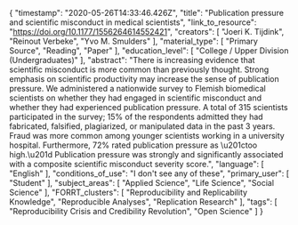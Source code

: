{
    "timestamp": "2020-05-26T14:33:46.426Z",
    "title": "Publication pressure and scientific misconduct in medical scientists",
    "link_to_resource": "https://doi.org/10.1177/1556264614552421",
    "creators": [
        "Joeri K. Tijdink",
        "Reinout Verbeke",
        "Yvo M. Smulders"
    ],
    "material_type": [
        "Primary Source",
        "Reading",
        "Paper"
    ],
    "education_level": [
        "College / Upper Division (Undergraduates)"
    ],
    "abstract": "There is increasing evidence that scientific misconduct is more common than previously thought. Strong emphasis on scientific productivity may increase the sense of publication pressure. We administered a nationwide survey to Flemish biomedical scientists on whether they had engaged in scientific misconduct and whether they had experienced publication pressure. A total of 315 scientists participated in the survey; 15% of the respondents admitted they had fabricated, falsified, plagiarized, or manipulated data in the past 3 years. Fraud was more common among younger scientists working in a university hospital. Furthermore, 72% rated publication pressure as \u201ctoo high.\u201d Publication pressure was strongly and significantly associated with a composite scientific misconduct severity score.",
    "language": [
        "English"
    ],
    "conditions_of_use": "I don't see any of these",
    "primary_user": [
        "Student"
    ],
    "subject_areas": [
        "Applied Science",
        "Life Science",
        "Social Science"
    ],
    "FORRT_clusters": [
        "Reproducibility and Replicability Knowledge",
        "Reproducible Analyses",
        "Replication Research"
    ],
    "tags": [
        "Reproducibility Crisis and Credibility Revolution",
        "Open Science"
    ]
}